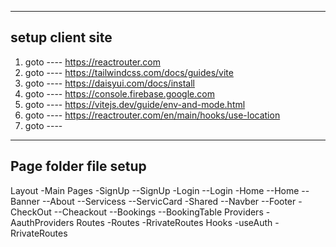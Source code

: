  -----------------
 setup client site
 -----------------

1. goto ---- https://reactrouter.com
2. goto ---- https://tailwindcss.com/docs/guides/vite
3. goto ---- https://daisyui.com/docs/install
4. goto ---- https://console.firebase.google.com
5. goto ---- https://vitejs.dev/guide/env-and-mode.html
6. goto ---- https://reactrouter.com/en/main/hooks/use-location
7. goto ---- 

 -----------------
 Page folder file setup
 -----------------
Layout
 -Main
Pages
 -SignUp
  --SignUp
 -Login
  --Login
 -Home
  --Home
  --Banner
  --About
  --Servicess
  --ServicCard
 -Shared
  --Navber
  --Footer
 -CheckOut
  --Cheackout
  --Bookings
  --BookingTable
Providers
 -AauthProviders
Routes
 -Routes
 -RrivateRoutes
Hooks
 -useAuth
 -RrivateRoutes

<!-- .eslintrc.cjs ---  rules: {'react/prop-types': 'off', }







 -----------------
 setup server site
 -----------------

1. goto ---- https://expressjs.com/en/starter/installing.html

2. create index.js and type
const express = require('express')
const app = express()
const cors = require('cors')
require('dotenv').config()
const port = process.env.PORT || 5000;

// middleware
app.use(cors())
app.use(express.json());

3. package.json
"scripts": {
    "start": "node index.js",
  },

4. goto ---- https://cloud.mongodb.com/v2/6623bee6440aa14866eca3c7#/clusters/connect?clusterId=Cluster0
5. goto ---- https://www.npmjs.com/package/dotenv
6. goto ---- https://www.mongodb.com/docs/drivers/node/current/usage-examples/find


 -----------------
 jwt setup
 -----------------
7. goto ---- https://github.com/auth0/node-jsonwebtoken
8. goto ---- https://expressjs.com/en/resources/middleware/cookie-parser.html
9. goto ---- https://www.npmjs.com/package/cors
10. goto ---- 7 no verify token
11. goto ---- 
12. goto ---- 



* secret key genarate
require('crypto').randomBytes(64).toString('hex')

